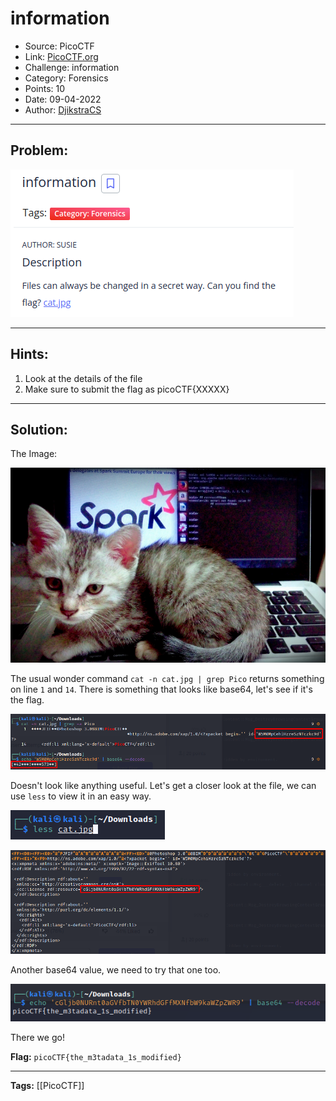 # information
* Source: PicoCTF
* Link: [PicoCTF.org](https://picoctf.org/)
* Challenge: information
* Category: Forensics
* Points: 10
* Date: 09-04-2022
* Author: [DjikstraCS](https://github.com/DjikstraCS)

---
## Problem:
![](./attachments/Pasted%20image%2020220409002714.png)

---
## Hints:
1. Look at the details of the file
2. Make sure to submit the flag as picoCTF{XXXXX}

---
## Solution:
The Image:

![](./attachments/Pasted%20image%2020220409002829.png)

The usual wonder command `cat -n cat.jpg | grep Pico` returns something on line `1` and `14`. There is something that looks like base64, let's see if it's the flag.

![](./attachments/Pasted%20image%2020220409011715.png)

Doesn't look like anything useful. Let's get a closer look at the file, we can use `less` to view it in an easy way.

![](./attachments/Pasted%20image%2020220409011339.png)

![](./attachments/Pasted%20image%2020220409011309.png)

Another base64 value, we need to try that one too.

![](./attachments/Pasted%20image%2020220409011529.png)

There we go!

**Flag:** `picoCTF{the_m3tadata_1s_modified}`

---
**Tags:** [[PicoCTF]]